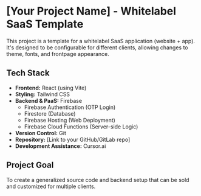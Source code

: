 # [Your Project Name] - Whitelabel SaaS Template

This project is a template for a whitelabel SaaS application (website + app).
It's designed to be configurable for different clients, allowing changes to theme, fonts, and frontpage appearance.

## Tech Stack

*   **Frontend:** React (using Vite)
*   **Styling:** Tailwind CSS
*   **Backend & PaaS:** Firebase
    *   Firebase Authentication (OTP Login)
    *   Firestore (Database)
    *   Firebase Hosting (Web Deployment)
    *   Firebase Cloud Functions (Server-side Logic)
*   **Version Control:** Git
*   **Repository:** [Link to your GitHub/GitLab repo]
*   **Development Assistance:** Cursor.ai

## Project Goal

To create a generalized source code and backend setup that can be sold and customized for multiple clients. 